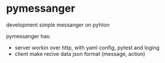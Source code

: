 # pymessanger
development simple messanger on pyhton

pymessanger has:
- server workin over http, with yaml config, pytest and loging
- client make recive data json format (message, action)
